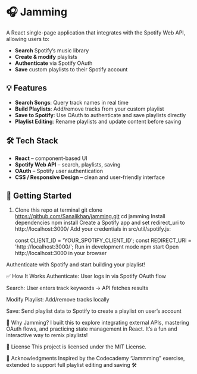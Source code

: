 
# 🎧 Jamming

A React single-page application that integrates with the Spotify Web API, allowing users to:

- **Search** Spotify’s music library
- **Create & modify** playlists
- **Authenticate** via Spotify OAuth
- **Save** custom playlists to their Spotify account

## 💡 Features

- **Search Songs**: Query track names in real time
- **Build Playlists**: Add/remove tracks from your custom playlist
- **Save to Spotify**: Use OAuth to authenticate and save playlists directly
- **Playlist Editing**: Rename playlists and update content before saving

## 🛠️ Tech Stack

- **React** – component-based UI
- **Spotify Web API** – search, playlists, saving
- **OAuth** – Spotify user authentication
- **CSS / Responsive Design** – clean and user-friendly interface


## 🚀 Getting Started

1. Clone this repo at terminal
   git clone https://github.com/Sanalikhan/jamming.git
   cd jamming
   Install dependencies
   npm install
   Create a Spotify app and set redirect_uri to http://localhost:3000/
   Add your credentials in src/util/spotify.js:

   const CLIENT_ID = 'YOUR_SPOTIFY_CLIENT_ID';
   const REDIRECT_URI = 'http://localhost:3000/';
   Run in development mode
   npm start
   Open http://localhost:3000 in your browser

Authenticate with Spotify and start building your playlist!

✅ How It Works
Authenticate: User logs in via Spotify OAuth flow

Search: User enters track keywords → API fetches results

Modify Playlist: Add/remove tracks locally

Save: Send playlist data to Spotify to create a playlist on user’s account

🔧 Why Jamming?
I built this to explore integrating external APIs, mastering OAuth flows, and practicing state management in React. It’s a fun and interactive way to remix playlists!

📜 License
This project is licensed under the MIT License.

🙌 Acknowledgments
Inspired by the Codecademy “Jammming” exercise, extended to support full playlist editing and saving 🛠️

